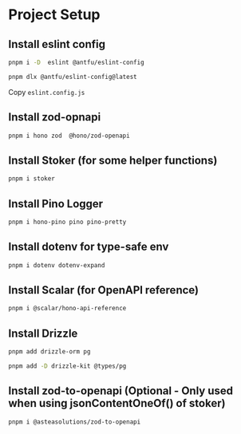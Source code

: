 # Project Setup

## Install eslint config

```bash
pnpm i -D  eslint @antfu/eslint-config

pnpm dlx @antfu/eslint-config@latest
```

Copy `eslint.config.js`

## Install zod-opnapi

```bash
pnpm i hono zod  @hono/zod-openapi
```

## Install Stoker (for some helper functions)

```bash
pnpm i stoker
```

## Install Pino Logger

```bash
pnpm i hono-pino pino pino-pretty
```

## Install dotenv for type-safe env

```bash
pnpm i dotenv dotenv-expand
```

## Install Scalar (for OpenAPI reference)

```bash
pnpm i @scalar/hono-api-reference
```

## Install Drizzle

```bash
pnpm add drizzle-orm pg

pnpm add -D drizzle-kit @types/pg
```

## Install zod-to-openapi (Optional - Only used when using jsonContentOneOf() of stoker)

```bash
pnpm i @asteasolutions/zod-to-openapi
```
